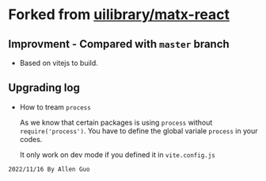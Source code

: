 <h1>Forked from <a href="https://github.com/uilibrary/matx-react">uilibrary/matx-react</a></h1>

## Improvment - Compared with `master` branch

- Based on vitejs to build.

## Upgrading log

- How to tream `process`

  As we know that certain packages is using `process` without `require('process')`. You have to define the global variale `process` in your codes. 

  It only work on dev mode if you defined it in `vite.config.js`

`2022/11/16 By Allen Guo`
